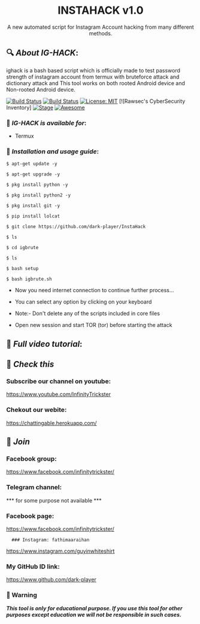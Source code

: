 <h1 align="center">INSTAHACK v1.0</h1>
<p align="center">
      A new automated script for Instagram Account hacking from many different methods.
</p>

## 🔍 ***About IG-HACK***:

ighack is a bash based script which is officially made to test password strength of instagram account from termux with bruteforce attack and dictionary attack and This tool works on both rooted Android device and Non-rooted Android device.

[![Build Status](https://img.shields.io/github/stars/dark-player/ighack.svg)](https://github.com/dark-player/InstaHack)
[![Build Status](https://img.shields.io/github/forks/dark-player/ighack.svg)](https://github.com/dark-player/InstaHack)
[![License: MIT](https://img.shields.io/github/license/dark-player/ighack.svg)](https://github.com/dark-player/InstaHack)
[![Rawsec's CyberSecurity Inventory]
[![Stage](https://img.shields.io/badge/Release-Stable-brightgreen.svg)]()
[![Awesome](https://awesome.re/badge.svg)](https://awesome.re)



### 📌 ***IG-HACK is available for***:

* Termux

### 📌 ***Installation and usage guide***:
```
$ apt-get update -y
```
```
$ apt-get upgrade -y
```
```
$ pkg install python -y 
```
```
$ pkg install python2 -y
```
```
$ pkg install git -y
```
```
$ pip install lolcat
```
```
$ git clone https://github.com/dark-player/InstaHack
```
```
$ ls
```
```
$ cd igbrute
```
```
$ ls
```
```
$ bash setup
```
```
$ bash igbrute.sh
```
* Now you need internet connection to continue further process...

* You can select any option by clicking on your keyboard

* Note:- Don't delete any of the scripts included in core files

* Open new session and start TOR (tor) before starting the attack


## 📌 ***Full video tutorial***:

## 🔗 ***Check this***

### Subscribe our channel on youtube:
https://www.youtube.com/InfinityTrickster

### Chekout our webite:
https://chattingable.herokuapp.com/

## 👥 ***Join***

### Facebook group: 
https://www.facebook.com/infinitytrickster/

### Telegram channel:
*** for some purpose not available  ***

### Facebook page:
https://www.facebook.com/infinitytrickster/

      ### Instagram: fathimaaraihan
https://www.instagram.com/guyinwhiteshirt



### My GitHub ID link:
https://www.github.com/dark-player

### 📢 Warning

***This tool is only for educational purpose. If you use this tool for other purposes except education we will not be responsible in such cases.***

